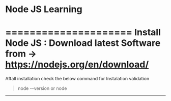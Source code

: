 # Node JS Learning
=====================
Install Node JS : Download latest Software from -> https://nodejs.org/en/download/
=====================
Aftall installation check the below command for Instalation validation
>node --version
or
>node
------------------------

